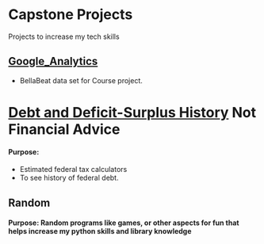 # Capstone Projects
Projects to increase my tech skills

## [Google_Analytics](https://github.com/Jtrahan88/CapStoneProjects/tree/main/Google_Analytics)
* BellaBeat data set for Course project. 

# [Debt and Deficit-Surplus History]() Not Financial Advice
#### Purpose: 
* Estimated federal tax calculators
* To see history of federal debt. 

## Random
#### Purpose: Random programs like games, or other aspects for fun that helps increase my python skills and library knowledge
